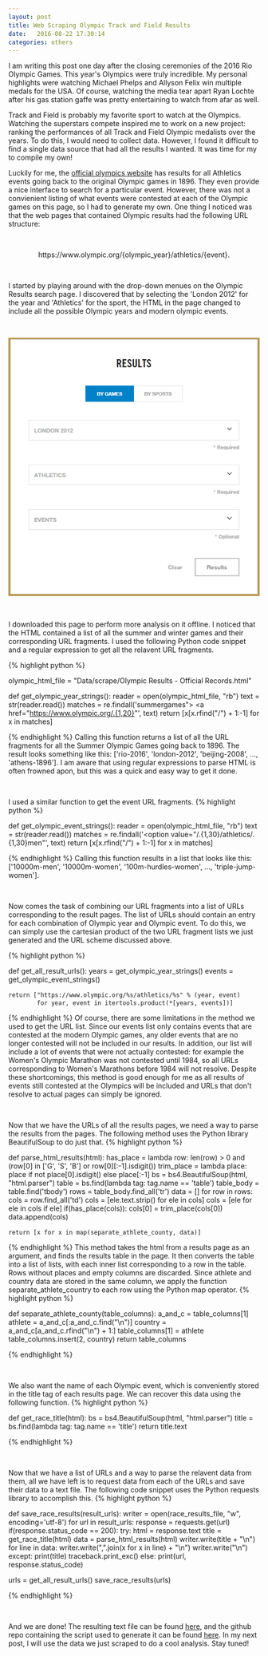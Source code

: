 ```yaml
---
layout: post
title: Web Scraping Olympic Track and Field Results
date:   2016-08-22 17:30:14
categories: others
---
```


I am writing this post one day after the closing ceremonies of the 2016 Rio Olympic Games. This year's Olympics were truly incredible. My personal highlights were watching Michael Phelps and Allyson Felix win multiple medals for the USA. Of course, watching the media tear apart Ryan Lochte after his gas station gaffe was pretty entertaining to watch from afar as well.

Track and Field is probably my favorite sport to watch at the Olympics. Watching the superstars compete inspired me to work on a new project: ranking the performances of all Track and Field Olympic medalists over the years. To do this, I would need to collect data. However, I found it difficult to find a single data source that had all the results I wanted. It was time for my to compile my own!

Luckily for me, the [official olympics website](https://www.olympic.org/olympic-results) has results for all Athletics events going back to the original Olympic games in 1896. They even provide a nice interface to search for a particular event. However, there was not a convienient listing of what events were contested at each of the Olympic games on this page, so I had to generate my own. One thing I noticed was that the web pages that contained Olympic results had the following URL structure:

<br/>

<p align="center">
https://www.olympic.org/{olympic_year}/athletics/{event}.
</p>

<br/>

I started by playing around with the drop-down menues on the Olympic Results search page. I discovered that by selecting the 'London 2012' for the year and 'Athletics' for the sport, the HTML in the page changed to include all the possible Olympic years and modern olympic events.

<br/>

<p align="center">
  <img src="/assets/scrape.png" />
</p>

<br/>

I downloaded this page to perform more analysis on it offline. I noticed that the HTML contained a list of all the summer and winter games and their corresponding URL fragments. I used the following Python code snippet and a regular expression to get all the relavent URL fragments.

{% highlight python %}

olympic_html_file = "Data/scrape/Olympic Results - Official Records.html"

def get_olympic_year_strings():
    reader = open(olympic_html_file, "rb")
    text = str(reader.read())
    matches = re.findall('summergames"> <a href="https://www.olympic.org/.{1,20}"', text)
    return [x[x.rfind("/") + 1:-1] for x in matches]

{% endhighlight %}
Calling this function returns a list of all the URL fragments for all the Summer Olympic Games going back to 1896. The result looks something like this: ['rio-2016', 'london-2012', 'beijing-2008', ..., 'athens-1896'].
 I am aware that using regular expressions to parse HTML is often frowned apon, but this was a quick and easy way to get it done.

<br/>

 I used a similar function to get the event URL fragments.
{% highlight python %}

def get_olympic_event_strings():
    reader = open(olympic_html_file, "rb")
    text = str(reader.read())
    matches = re.findall('<option value="/.{1,30}/athletics/.{1,30}men"', text)
    return [x[x.rfind("/") + 1:-1] for x in matches]

{% endhighlight %}
Calling this function results in a list that looks like this: ['10000m-men', '10000m-women', '100m-hurdles-women', ..., 'triple-jump-women'].

<br/>

Now comes the task of combining our URL fragments into a list of URLs corresponding to the result pages. The list of URLs should contain an entry for each combination of Olympic year and Olympic event. To do this, we can simply use the cartesian product of the two URL fragment lists we just generated and the URL scheme discussed above.

{% highlight python %}

def get_all_result_urls():
    years = get_olympic_year_strings()
    events = get_olympic_event_strings()

    return ["https://www.olympic.org/%s/athletics/%s" % (year, event)
            for year, event in itertools.product(*[years, events])]

{% endhighlight %}
Of course, there are some limitations in the method we used to get the URL list. Since our events list only contains events that are contested at the modern Olympic games, any older events that are no longer contested will not be included in our results. In addition, our list will include a lot of events that were not actually contested: for example the Women's Olympic Marathon was not contested until 1984, so all URLs corresponding to Women's Marathons before 1984 will not resolve. Despite these shortcomings, this method is good enough for me as all results of events still contested at the Olympics will be included and URLs that don't resolve to actual pages can simply be ignored.

<br/>

Now that we have the URLs of all the results pages, we need a way to parse the results from the pages. The following method uses the Python library BeautifulSoup to do just that.
{% highlight python %}

def parse_html_results(html):
    has_place = lambda row: len(row) > 0 and (row[0] in ['G', 'S', 'B'] or row[0][:-1].isdigit())
    trim_place = lambda place: place if not place[0].isdigit() else place[:-1]
    bs = bs4.BeautifulSoup(html, "html.parser")
    table = bs.find(lambda tag: tag.name == 'table')
    table_body = table.find('tbody')
    rows = table_body.find_all('tr')
    data = []
    for row in rows:
        cols = row.find_all('td')
        cols = [ele.text.strip() for ele in cols]
        cols = [ele for ele in cols if ele]
        if(has_place(cols)):
            cols[0] = trim_place(cols[0])
            data.append(cols)

    return [x for x in map(separate_athlete_county, data)]

{% endhighlight %}
This method takes the html from a results page as an argument, and finds the results table in the page. It then converts the table into a list of lists, with each inner list corresponding to a row in the table. Rows without places and empty columns are discarded. Since athlete and country data are stored in the same column, we apply the function separate_athlete_country to each row using the Python map operator. 
{% highlight python %}

def separate_athlete_county(table_columns):
    a_and_c = table_columns[1]
    athlete = a_and_c[:a_and_c.find("\n")]
    country = a_and_c[a_and_c.rfind("\n") + 1:]
    table_columns[1] = athlete
    table_columns.insert(2, country)
    return table_columns

{% endhighlight %}

<br/>

We also want the name of each Olympic event, which is conveniently stored in the title tag of each results page. We can recover this data using the following function. 
{% highlight python %}

def get_race_title(html):
    bs = bs4.BeautifulSoup(html, "html.parser")
    title = bs.find(lambda tag: tag.name == 'title')
    return title.text

{% endhighlight %}

<br/>

Now that we have a list of URLs and a way to parse the relavent data from them, all we have left is to request data from each of the URLs and save their data to a text file. The following code snippet uses the Python requests library to accomplish this.
{% highlight python %}

def save_race_results(result_urls):
    writer = open(race_results_file, "w", encoding='utf-8')
    for url in result_urls:
        response = requests.get(url)
        if(response.status_code == 200):
            try:
                html = response.text
                title = get_race_title(html)
                data = parse_html_results(html)
                writer.write(title + "\n")
                for line in data:
                    writer.write(",".join(x for x in line) + "\n")
                writer.write("\n")
            except:
                print(title)
                traceback.print_exc()
        else:
            print(url, response.status_code)


urls = get_all_result_urls()
save_race_results(urls)

{% endhighlight %}

<br/>

And we are done! The resulting text file can be found [here](/assets/race_results.txt), and the github repo containing the script used to generate it can be found [here](https://github.com/joewledger/Olympic_Outliers). In my next post, I will use the data we just scraped to do a cool analysis. Stay tuned!
